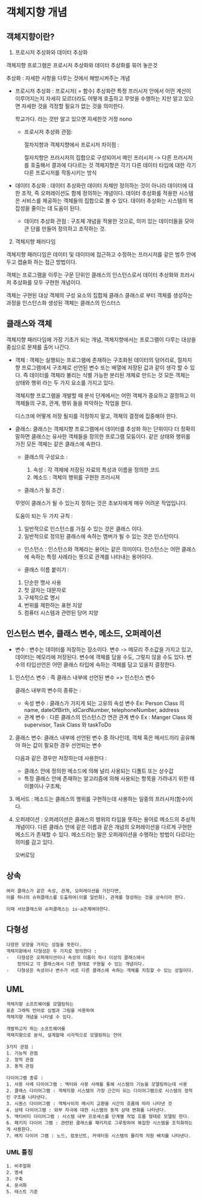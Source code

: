 # 객체지향 개념

## 객체지향이란?

1.  프로시저 추상화와 데이터 추상화

객체지향 프로그램은 프로시저 추상화와 데이터 추상화를 묶어 놓은것

추상화 : 자세한 사항을 다루는 것에서 해방시켜주는 개념

-   프로시저 추상화 :
    프로시저( = 함수) 추상화란 특정 프러시저 안에서 어떤 계산이 이루어지는지
    자세히 모르더라도 어떻게 호출하고 무엇을 수행하는 지만 알고 있으면
    자세한 것을 걱정할 필요가 없는 것을 의미한다.

    학교가다. 라는 것만 알고 있으면 자세한것 거정 nono

    -   프로시저 추상화 관점:

        절차지향과 객체지향에서 프로시저 차이점 :

        절자치향은 프러시저의 집합으로 구성되어서 메인 프러시저 -> 다른 프러시저를 호출해서 결과에 다다르는 것
        객체지향은 각기 다른 데이터 타입에 대한 각기 다른 프로시저를 작동시키는 방식

*   데이터 추상화 :
    데이터 추상화란 데이터 자체만 정의하는 것이 아니라 데이터에 대한 조작,
    즉 오퍼레이션도 함께 정의하는 개념이다.
    데이터 추상화를 적용한 시스템은 서비스를 제공하는 객체들의 집합으로 볼 수 있다.
    데이터 추상화는 시스템의 복잡성을 줄이는 데 도움이 된다.

    -   데이터 추상화 관점 :
        구조체 개념을 적용한 것으로, 의미 있는 데이터들을 모아 큰 단를 만들어 정의하고 조작하는 것.

2.  객체지향 패러다임

객체지향 패러다임은 데이터 및 데이터에 접근하고 수정하는 프러시저를 같은 범주 안에 두고 캡슐화 하는 접근 방법이다.

객체는 프로그램을 이루는 구문 단위인 클래스의 인스턴스로서 데이터 추상화와 프러시저 추상화를 모두 구현한 개념이다.

객체는 구현된 대상
객체의 구성 요소의 집합체 클래스
클래스로 부터 객체를 생성하는 과정을 인스턴스화
생성된 객체는 클래스의 인스터스

## 클래스와 객체

객체지향 패러다임에 가장 기초가 되는 개념,
객체지향에서는 프로그램이 다루는 대상을 중심으로 문제를 출어 나간다.

-   객체 :
    객체는 실행되는 프로그램에 존재하는 구조화된 데이터의 덩어리로,
    절차지향 프로그램에서 구조체로 선언된 변수 또는 배열에 저장된 값과 같이 생각 할 수 있다.
    즉 데이터를 객체라 불리는 식별 가능한 분리된 개체로 만드는 것
    모든 객체는 상태와 행위 라는 두 가지 요소를 가지고 있다.

    객체지향 프로그램을 개발할 때 분석 단계에서는
    어떤 객체가 중요하고 결정하고
    이 객체들의 구조, 관계, 행위 들을 파악하는 작업을 한다.

    디스크에 어떻게 저장 될지를 걱정하지 말고, 객체의 결정에 집중해야 한다.

-   클래스:
    클래스는 객체지향 프로그램에서 데이터를 추상화 하는 단위이다
    더 정확히 말하면 클래스는 유사한 객체들을 정의한 프로그램 모듕이다.
    같은 상태와 행위를 가진 모든 객체는 같은 클래스에 속한다.

    -   클래스의 구성요소 :
        1.  속성 : 각 객체에 저장된 자료의 특성과 이름을 정의한 코드
        2.  메소드 : 객체의 행위를 구현한 프러시져


    - 클래스가 될 조건 :

    무엇이 클래스가 될 수 있는지 정하는 것은 초보자에게 매우 어려운 작업입니다.

    도움이 되는 두 가지 규칙 :
    1. 일반적으로 인스턴스를 가질 수 있는 것은 클래스 이다.
    2. 일반적으로 정의된 클래스에 속하는 멤버가 될 수 있는 것은 인스턴이다.

    - 인스턴스 :
    인스턴스와 객체라는 용어는 같은 의미이다.
    인스턴스는 어떤 클래스에 속하는 특정 사례라는 뜻으로 관계를 나타내는 용어이다.

    - 클래스 이름 붙이기 :
    1. 단순한 명사 사용
    2. 첫 글자는 대문자로
    3. 구체적으로 명시
    4. 번위를 제한하는 표현 지양
    5. 컴퓨터 시스템과 관련된 당어 지양

## 인스턴스 변수, 클래스 변수, 메소드, 오퍼레이션

-   변수 :
    변수는 데이터를 저장하는 장소이다. 변수 -> 메모리 주소값을 가지고 있고, 데이터는 메모리에 저장된다.
    변수에 객체를 담을 수도, 그렇지 않을 수도 있다.
    변수의 타입선언은 어떤 클래스 타입에 속하는 객체를 담고 있을지 결정한다.

1.  인스턴스 변수 :
    즉 클래스 내부에 선언된 변수 => 인스턴스 변수

    클래스 내부의 변수의 종류는 :

    -   속성 변수 : 클래스가 가지게 되는 고유의 속성 변수 Ex: Person Class 의 name, dateOfBirth, idCardNumber, telephoneNumber, address
    -   관계 변수 : 다른 클래스의 인스턴스간 연관 관계 변수 Ex : Manger Class 와 supervisor, Task Class 와 taskToDo

2.  클래스 변수:
    클래스 내부에 선언된 변수 중 하나인데, 객체 혹은 메서드끼리 공유해야 하는 값이 필요한 경우 선언되는 변수

    다음과 같은 경우만 저장하는데 사용한다 :

    -   클래스 안에 정의한 메소드에 의해 널리 사용되는 디폴트 또는 상수값
    -   특정 클래스 안에 존재하는 알고리즘에 의해 사용되는 항목을 가려내기 위한 테이블이나 구조체;

3.  메서드 :
    메소드는 클래스의 행위를 구현하는데 사용하는 일종의 프러시저(함수)이다.

4.  오퍼레이션 :
    오퍼레이션은 클래스의 행위의 타입을 뜻하는 용어로 메소드의 추상적 개념이다.
    다른 클래스 안에 같은 이름과 같은 개념의 오퍼레이션을 다르게 구현한 메소드가 존재할 수 있다.
    메소드라는 말은 오퍼레이션을 수행하는 방법이 다르다는 의미를 감고 있다.

    오버로딩

## 상속

    여러 클래스가 같은 속성, 관계, 오퍼레이션을 가진다면,
    이를 하나의 슈퍼클래스를 도출하여(이를 일반화), 관계를 형성하는 것을 상속이라 한다.

    이때 서브클래스와 슈퍼클래스는 is-a관계여야한다.

## 다형성

    다양한 모양을 가지는 성질을 뜻한다.
    객체지향에서 다형성은 두 가지로 정의한다 :
    -   다형성은 오퍼레이션이나 속성의 이름이 하나 이상의 클래스에서
        정의되고 각 클래스에서 다른 형태로 구현될 수 있는 개념이다.
    -   다형성은 속성이나 변수가 서로 다른 클래스에 속하는 객체를 지칭할 수 있는 성질이다.

## UML

    객체지향 소프트웨어를 모델링하는
    표준 그래픽 언어로 심벌과 그림을 사용하여
    객체지향 개념을 나타낼 수 있다.

    개발하고자 하는 소프트웨어를
    객체지향으로 분석, 설계할때 시각적으로 모델링하는 언어

    3가지 관점 :
    1. 기능적 관점
    2. 정적 관점
    3. 동적 관점

    다이어그램 종류 :
    1. 사용 사례 다이어그램 : 액터와 사용 사례를 통해 시스템의 기능을 모델링하는데 사용
    2. 클래스 다이어그램 : 객체지향 시스템의 가장 근간이 되는 다이어그램으로 시스템의 정적인 구조를 나타낸다.
    3. 시퀀스 다이어그램 : 객체사이의 메시지 교환을 시간의 흐름에 따라 나타낸 것
    4. 상태 다이어그램 : 외부 자극에 대한 시스템의 동적 상태 변화를 나타낸다.
    5. 액티비티 다이어그램 : 시스템 내부 프로세스를 단계별 작업 흐름 형태로 모델링 한다.
    6. 패키지 다이어 그램 : 관련된 클래스를 패키지로 그루핑하여 복잡한 시스템을 조직화하는 게 사용한다.
    7. 배치 다이어 그램 : 노드, 컴포넌트, 커넥터등 시스템의 물리적 자원 배치를 나타낸다.

### UML 틀징

    1. 비주얼화
    2. 명세
    3. 구축
    4. 문서화
    5. 테스트 기준
